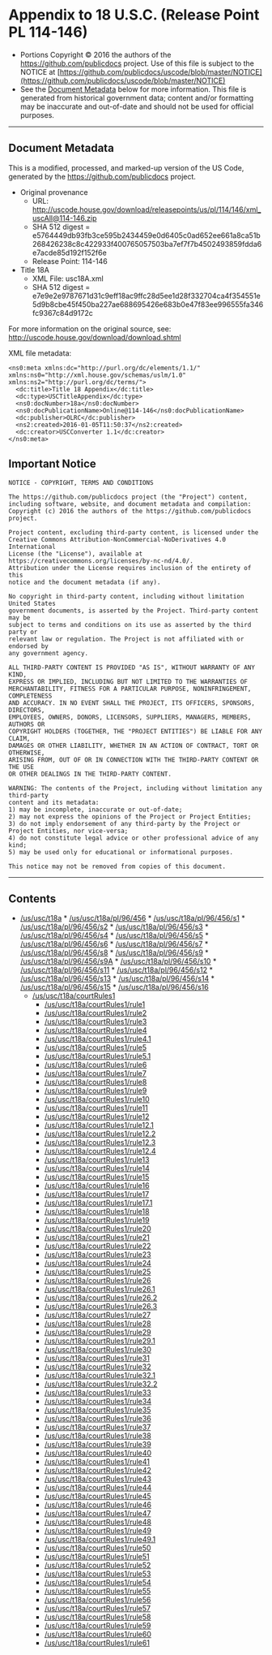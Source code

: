 ---
---

# Appendix to 18 U.S.C. (Release Point PL 114-146)

* Portions Copyright © 2016 the authors of the https://github.com/publicdocs project.
  Use of this file is subject to the NOTICE at [https://github.com/publicdocs/uscode/blob/master/NOTICE](https://github.com/publicdocs/uscode/blob/master/NOTICE)
* See the [Document Metadata](#document-metadata) below for more information.
  This file is generated from historical government data; content and/or formatting may be inaccurate and out-of-date and should not be used for official purposes.

----------

## Document Metadata

This is a modified, processed, and marked-up version of the US Code,
generated by the https://github.com/publicdocs project.

* Original provenance
    * URL: http://uscode.house.gov/download/releasepoints/us/pl/114/146/xml_uscAll@114-146.zip
    * SHA 512 digest = e5764449db93fb3ce595b2434459e0d6405c0ad652ee661a8ca51b268426238c8c422933f400765057503ba7ef7f7b4502493859fdda6e7acde85d192f152f6e
    * Release Point: 114-146
* Title 18A
    * XML File: usc18A.xml
    * SHA 512 digest = e7e9e2e9787671d31c9eff18ac9ffc28d5ee1d28f332704ca4f354551e5d9b8cbe45f450ba227ae688695426e683b0e47f83ee996555fa346fc9367c84d9172c

For more information on the original source, see:
http://uscode.house.gov/download/download.shtml



XML file metadata:

```
<ns0:meta xmlns:dc="http://purl.org/dc/elements/1.1/" xmlns:ns0="http://xml.house.gov/schemas/uslm/1.0" xmlns:ns2="http://purl.org/dc/terms/">
  <dc:title>Title 18 Appendix</dc:title>
  <dc:type>USCTitleAppendix</dc:type>
  <ns0:docNumber>18a</ns0:docNumber>
  <ns0:docPublicationName>Online@114-146</ns0:docPublicationName>
  <dc:publisher>OLRC</dc:publisher>
  <ns2:created>2016-01-05T11:50:37</ns2:created>
  <dc:creator>USCConverter 1.1</dc:creator>
</ns0:meta>

```

## Important Notice

```
NOTICE - COPYRIGHT, TERMS AND CONDITIONS

The https://github.com/publicdocs project (the "Project") content,
including software, website, and document metadata and compilation:
Copyright (c) 2016 the authors of the https://github.com/publicdocs project.

Project content, excluding third-party content, is licensed under the
Creative Commons Attribution-NonCommercial-NoDerivatives 4.0 International
License (the "License"), available at https://creativecommons.org/licenses/by-nc-nd/4.0/.
Attribution under the License requires inclusion of the entirety of this
notice and the document metadata (if any).

No copyright in third-party content, including without limitation United States
government documents, is asserted by the Project. Third-party content may be
subject to terms and conditions on its use as asserted by the third party or
relevant law or regulation. The Project is not affiliated with or endorsed by
any government agency.

ALL THIRD-PARTY CONTENT IS PROVIDED "AS IS", WITHOUT WARRANTY OF ANY KIND,
EXPRESS OR IMPLIED, INCLUDING BUT NOT LIMITED TO THE WARRANTIES OF
MERCHANTABILITY, FITNESS FOR A PARTICULAR PURPOSE, NONINFRINGEMENT, COMPLETENESS
AND ACCURACY. IN NO EVENT SHALL THE PROJECT, ITS OFFICERS, SPONSORS, DIRECTORS,
EMPLOYEES, OWNERS, DONORS, LICENSORS, SUPPLIERS, MANAGERS, MEMBERS, AUTHORS OR
COPYRIGHT HOLDERS (TOGETHER, THE "PROJECT ENTITIES") BE LIABLE FOR ANY CLAIM,
DAMAGES OR OTHER LIABILITY, WHETHER IN AN ACTION OF CONTRACT, TORT OR OTHERWISE,
ARISING FROM, OUT OF OR IN CONNECTION WITH THE THIRD-PARTY CONTENT OR THE USE
OR OTHER DEALINGS IN THE THIRD-PARTY CONTENT.

WARNING: The contents of the Project, including without limitation any third-party
content and its metadata:
1) may be incomplete, inaccurate or out-of-date;
2) may not express the opinions of the Project or Project Entities;
3) do not imply endorsement of any third-party by the Project or Project Entities, nor vice-versa;
4) do not constitute legal advice or other professional advice of any kind;
5) may be used only for educational or informational purposes.

This notice may not be removed from copies of this document.

```


----------

## Contents



* [/us/usc/t18a](.//us/usc/t18a//m__us_usc_t18a.md)
      * [/us/usc/t18a/pl/96/456](.//us/usc/t18a/pl/96/456//m__us_usc_t18a_pl_96_456.md)
        * [/us/usc/t18a/pl/96/456/s1](.//us/usc/t18a/pl/96/456//m__us_usc_t18a_pl_96_456_s1.md)
        * [/us/usc/t18a/pl/96/456/s2](.//us/usc/t18a/pl/96/456//m__us_usc_t18a_pl_96_456_s2.md)
        * [/us/usc/t18a/pl/96/456/s3](.//us/usc/t18a/pl/96/456//m__us_usc_t18a_pl_96_456_s3.md)
        * [/us/usc/t18a/pl/96/456/s4](.//us/usc/t18a/pl/96/456//m__us_usc_t18a_pl_96_456_s4.md)
        * [/us/usc/t18a/pl/96/456/s5](.//us/usc/t18a/pl/96/456//m__us_usc_t18a_pl_96_456_s5.md)
        * [/us/usc/t18a/pl/96/456/s6](.//us/usc/t18a/pl/96/456//m__us_usc_t18a_pl_96_456_s6.md)
        * [/us/usc/t18a/pl/96/456/s7](.//us/usc/t18a/pl/96/456//m__us_usc_t18a_pl_96_456_s7.md)
        * [/us/usc/t18a/pl/96/456/s8](.//us/usc/t18a/pl/96/456//m__us_usc_t18a_pl_96_456_s8.md)
        * [/us/usc/t18a/pl/96/456/s9](.//us/usc/t18a/pl/96/456//m__us_usc_t18a_pl_96_456_s9.md)
        * [/us/usc/t18a/pl/96/456/s9A](.//us/usc/t18a/pl/96/456//m__us_usc_t18a_pl_96_456_s9A.md)
        * [/us/usc/t18a/pl/96/456/s10](.//us/usc/t18a/pl/96/456//m__us_usc_t18a_pl_96_456_s10.md)
        * [/us/usc/t18a/pl/96/456/s11](.//us/usc/t18a/pl/96/456//m__us_usc_t18a_pl_96_456_s11.md)
        * [/us/usc/t18a/pl/96/456/s12](.//us/usc/t18a/pl/96/456//m__us_usc_t18a_pl_96_456_s12.md)
        * [/us/usc/t18a/pl/96/456/s13](.//us/usc/t18a/pl/96/456//m__us_usc_t18a_pl_96_456_s13.md)
        * [/us/usc/t18a/pl/96/456/s14](.//us/usc/t18a/pl/96/456//m__us_usc_t18a_pl_96_456_s14.md)
        * [/us/usc/t18a/pl/96/456/s15](.//us/usc/t18a/pl/96/456//m__us_usc_t18a_pl_96_456_s15.md)
        * [/us/usc/t18a/pl/96/456/s16](.//us/usc/t18a/pl/96/456//m__us_usc_t18a_pl_96_456_s16.md)
  * [/us/usc/t18a/courtRules1](.//us/usc/t18a/courtRules1//m__us_usc_t18a_courtRules1.md)
    * [/us/usc/t18a/courtRules1/rule1](.//us/usc/t18a/courtRules1//m__us_usc_t18a_courtRules1_rule1.md)
    * [/us/usc/t18a/courtRules1/rule2](.//us/usc/t18a/courtRules1//m__us_usc_t18a_courtRules1_rule2.md)
    * [/us/usc/t18a/courtRules1/rule3](.//us/usc/t18a/courtRules1//m__us_usc_t18a_courtRules1_rule3.md)
    * [/us/usc/t18a/courtRules1/rule4](.//us/usc/t18a/courtRules1//m__us_usc_t18a_courtRules1_rule4.md)
    * [/us/usc/t18a/courtRules1/rule4.1](.//us/usc/t18a/courtRules1//m__us_usc_t18a_courtRules1_rule4.1.md)
    * [/us/usc/t18a/courtRules1/rule5](.//us/usc/t18a/courtRules1//m__us_usc_t18a_courtRules1_rule5.md)
    * [/us/usc/t18a/courtRules1/rule5.1](.//us/usc/t18a/courtRules1//m__us_usc_t18a_courtRules1_rule5.1.md)
    * [/us/usc/t18a/courtRules1/rule6](.//us/usc/t18a/courtRules1//m__us_usc_t18a_courtRules1_rule6.md)
    * [/us/usc/t18a/courtRules1/rule7](.//us/usc/t18a/courtRules1//m__us_usc_t18a_courtRules1_rule7.md)
    * [/us/usc/t18a/courtRules1/rule8](.//us/usc/t18a/courtRules1//m__us_usc_t18a_courtRules1_rule8.md)
    * [/us/usc/t18a/courtRules1/rule9](.//us/usc/t18a/courtRules1//m__us_usc_t18a_courtRules1_rule9.md)
    * [/us/usc/t18a/courtRules1/rule10](.//us/usc/t18a/courtRules1//m__us_usc_t18a_courtRules1_rule10.md)
    * [/us/usc/t18a/courtRules1/rule11](.//us/usc/t18a/courtRules1//m__us_usc_t18a_courtRules1_rule11.md)
    * [/us/usc/t18a/courtRules1/rule12](.//us/usc/t18a/courtRules1//m__us_usc_t18a_courtRules1_rule12.md)
    * [/us/usc/t18a/courtRules1/rule12.1](.//us/usc/t18a/courtRules1//m__us_usc_t18a_courtRules1_rule12.1.md)
    * [/us/usc/t18a/courtRules1/rule12.2](.//us/usc/t18a/courtRules1//m__us_usc_t18a_courtRules1_rule12.2.md)
    * [/us/usc/t18a/courtRules1/rule12.3](.//us/usc/t18a/courtRules1//m__us_usc_t18a_courtRules1_rule12.3.md)
    * [/us/usc/t18a/courtRules1/rule12.4](.//us/usc/t18a/courtRules1//m__us_usc_t18a_courtRules1_rule12.4.md)
    * [/us/usc/t18a/courtRules1/rule13](.//us/usc/t18a/courtRules1//m__us_usc_t18a_courtRules1_rule13.md)
    * [/us/usc/t18a/courtRules1/rule14](.//us/usc/t18a/courtRules1//m__us_usc_t18a_courtRules1_rule14.md)
    * [/us/usc/t18a/courtRules1/rule15](.//us/usc/t18a/courtRules1//m__us_usc_t18a_courtRules1_rule15.md)
    * [/us/usc/t18a/courtRules1/rule16](.//us/usc/t18a/courtRules1//m__us_usc_t18a_courtRules1_rule16.md)
    * [/us/usc/t18a/courtRules1/rule17](.//us/usc/t18a/courtRules1//m__us_usc_t18a_courtRules1_rule17.md)
    * [/us/usc/t18a/courtRules1/rule17.1](.//us/usc/t18a/courtRules1//m__us_usc_t18a_courtRules1_rule17.1.md)
    * [/us/usc/t18a/courtRules1/rule18](.//us/usc/t18a/courtRules1//m__us_usc_t18a_courtRules1_rule18.md)
    * [/us/usc/t18a/courtRules1/rule19](.//us/usc/t18a/courtRules1//m__us_usc_t18a_courtRules1_rule19.md)
    * [/us/usc/t18a/courtRules1/rule20](.//us/usc/t18a/courtRules1//m__us_usc_t18a_courtRules1_rule20.md)
    * [/us/usc/t18a/courtRules1/rule21](.//us/usc/t18a/courtRules1//m__us_usc_t18a_courtRules1_rule21.md)
    * [/us/usc/t18a/courtRules1/rule22](.//us/usc/t18a/courtRules1//m__us_usc_t18a_courtRules1_rule22.md)
    * [/us/usc/t18a/courtRules1/rule23](.//us/usc/t18a/courtRules1//m__us_usc_t18a_courtRules1_rule23.md)
    * [/us/usc/t18a/courtRules1/rule24](.//us/usc/t18a/courtRules1//m__us_usc_t18a_courtRules1_rule24.md)
    * [/us/usc/t18a/courtRules1/rule25](.//us/usc/t18a/courtRules1//m__us_usc_t18a_courtRules1_rule25.md)
    * [/us/usc/t18a/courtRules1/rule26](.//us/usc/t18a/courtRules1//m__us_usc_t18a_courtRules1_rule26.md)
    * [/us/usc/t18a/courtRules1/rule26.1](.//us/usc/t18a/courtRules1//m__us_usc_t18a_courtRules1_rule26.1.md)
    * [/us/usc/t18a/courtRules1/rule26.2](.//us/usc/t18a/courtRules1//m__us_usc_t18a_courtRules1_rule26.2.md)
    * [/us/usc/t18a/courtRules1/rule26.3](.//us/usc/t18a/courtRules1//m__us_usc_t18a_courtRules1_rule26.3.md)
    * [/us/usc/t18a/courtRules1/rule27](.//us/usc/t18a/courtRules1//m__us_usc_t18a_courtRules1_rule27.md)
    * [/us/usc/t18a/courtRules1/rule28](.//us/usc/t18a/courtRules1//m__us_usc_t18a_courtRules1_rule28.md)
    * [/us/usc/t18a/courtRules1/rule29](.//us/usc/t18a/courtRules1//m__us_usc_t18a_courtRules1_rule29.md)
    * [/us/usc/t18a/courtRules1/rule29.1](.//us/usc/t18a/courtRules1//m__us_usc_t18a_courtRules1_rule29.1.md)
    * [/us/usc/t18a/courtRules1/rule30](.//us/usc/t18a/courtRules1//m__us_usc_t18a_courtRules1_rule30.md)
    * [/us/usc/t18a/courtRules1/rule31](.//us/usc/t18a/courtRules1//m__us_usc_t18a_courtRules1_rule31.md)
    * [/us/usc/t18a/courtRules1/rule32](.//us/usc/t18a/courtRules1//m__us_usc_t18a_courtRules1_rule32.md)
    * [/us/usc/t18a/courtRules1/rule32.1](.//us/usc/t18a/courtRules1//m__us_usc_t18a_courtRules1_rule32.1.md)
    * [/us/usc/t18a/courtRules1/rule32.2](.//us/usc/t18a/courtRules1//m__us_usc_t18a_courtRules1_rule32.2.md)
    * [/us/usc/t18a/courtRules1/rule33](.//us/usc/t18a/courtRules1//m__us_usc_t18a_courtRules1_rule33.md)
    * [/us/usc/t18a/courtRules1/rule34](.//us/usc/t18a/courtRules1//m__us_usc_t18a_courtRules1_rule34.md)
    * [/us/usc/t18a/courtRules1/rule35](.//us/usc/t18a/courtRules1//m__us_usc_t18a_courtRules1_rule35.md)
    * [/us/usc/t18a/courtRules1/rule36](.//us/usc/t18a/courtRules1//m__us_usc_t18a_courtRules1_rule36.md)
    * [/us/usc/t18a/courtRules1/rule37](.//us/usc/t18a/courtRules1//m__us_usc_t18a_courtRules1_rule37.md)
    * [/us/usc/t18a/courtRules1/rule38](.//us/usc/t18a/courtRules1//m__us_usc_t18a_courtRules1_rule38.md)
    * [/us/usc/t18a/courtRules1/rule39](.//us/usc/t18a/courtRules1//m__us_usc_t18a_courtRules1_rule39.md)
    * [/us/usc/t18a/courtRules1/rule40](.//us/usc/t18a/courtRules1//m__us_usc_t18a_courtRules1_rule40.md)
    * [/us/usc/t18a/courtRules1/rule41](.//us/usc/t18a/courtRules1//m__us_usc_t18a_courtRules1_rule41.md)
    * [/us/usc/t18a/courtRules1/rule42](.//us/usc/t18a/courtRules1//m__us_usc_t18a_courtRules1_rule42.md)
    * [/us/usc/t18a/courtRules1/rule43](.//us/usc/t18a/courtRules1//m__us_usc_t18a_courtRules1_rule43.md)
    * [/us/usc/t18a/courtRules1/rule44](.//us/usc/t18a/courtRules1//m__us_usc_t18a_courtRules1_rule44.md)
    * [/us/usc/t18a/courtRules1/rule45](.//us/usc/t18a/courtRules1//m__us_usc_t18a_courtRules1_rule45.md)
    * [/us/usc/t18a/courtRules1/rule46](.//us/usc/t18a/courtRules1//m__us_usc_t18a_courtRules1_rule46.md)
    * [/us/usc/t18a/courtRules1/rule47](.//us/usc/t18a/courtRules1//m__us_usc_t18a_courtRules1_rule47.md)
    * [/us/usc/t18a/courtRules1/rule48](.//us/usc/t18a/courtRules1//m__us_usc_t18a_courtRules1_rule48.md)
    * [/us/usc/t18a/courtRules1/rule49](.//us/usc/t18a/courtRules1//m__us_usc_t18a_courtRules1_rule49.md)
    * [/us/usc/t18a/courtRules1/rule49.1](.//us/usc/t18a/courtRules1//m__us_usc_t18a_courtRules1_rule49.1.md)
    * [/us/usc/t18a/courtRules1/rule50](.//us/usc/t18a/courtRules1//m__us_usc_t18a_courtRules1_rule50.md)
    * [/us/usc/t18a/courtRules1/rule51](.//us/usc/t18a/courtRules1//m__us_usc_t18a_courtRules1_rule51.md)
    * [/us/usc/t18a/courtRules1/rule52](.//us/usc/t18a/courtRules1//m__us_usc_t18a_courtRules1_rule52.md)
    * [/us/usc/t18a/courtRules1/rule53](.//us/usc/t18a/courtRules1//m__us_usc_t18a_courtRules1_rule53.md)
    * [/us/usc/t18a/courtRules1/rule54](.//us/usc/t18a/courtRules1//m__us_usc_t18a_courtRules1_rule54.md)
    * [/us/usc/t18a/courtRules1/rule55](.//us/usc/t18a/courtRules1//m__us_usc_t18a_courtRules1_rule55.md)
    * [/us/usc/t18a/courtRules1/rule56](.//us/usc/t18a/courtRules1//m__us_usc_t18a_courtRules1_rule56.md)
    * [/us/usc/t18a/courtRules1/rule57](.//us/usc/t18a/courtRules1//m__us_usc_t18a_courtRules1_rule57.md)
    * [/us/usc/t18a/courtRules1/rule58](.//us/usc/t18a/courtRules1//m__us_usc_t18a_courtRules1_rule58.md)
    * [/us/usc/t18a/courtRules1/rule59](.//us/usc/t18a/courtRules1//m__us_usc_t18a_courtRules1_rule59.md)
    * [/us/usc/t18a/courtRules1/rule60](.//us/usc/t18a/courtRules1//m__us_usc_t18a_courtRules1_rule60.md)
    * [/us/usc/t18a/courtRules1/rule61](.//us/usc/t18a/courtRules1//m__us_usc_t18a_courtRules1_rule61.md)


